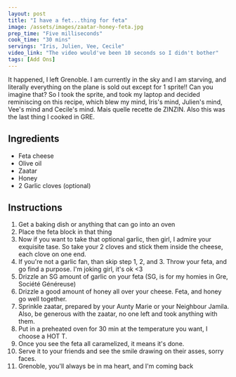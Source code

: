 ```yaml
---
layout: post
title: "I have a fet...thing for feta"
image: /assets/images/zaatar-honey-feta.jpg
prep_time: "Five milliseconds"
cook_time: "30 mins"
servings: "Iris, Julien, Vee, Cecile"
video_link: "The video would've been 10 seconds so I didn't bother"
tags: [Add Ons] 
---
```


It happened, I left Grenoble. I am currently in the sky and I am starving, and literally everything on the plane is sold out except for 1 sprite!! Can you imagine that? So I took the sprite, and took my laptop and decided reminiscing on this recipe, which blew my mind, Iris's mind, Julien's mind, Vee's mind and Cecile's mind. Mais quelle recette de ZINZIN. Also this was the last thing I cooked in GRE.  

## Ingredients

* Feta cheese
* Olive oil
* Zaatar
* Honey
* 2 Garlic cloves (optional) 

## Instructions

1. Get a baking dish or anything that can go into an oven
2. Place the feta block in that thing
3. Now if you want to take that optional garlic, then girl, I admire your exquisite tase. So take your 2 cloves and stick them inside the cheese, each clove on one end.
4. If you're not a garlic fan, than skip step 1, 2, and 3. Throw your feta, and go find a purpose. I'm joking girl, it's ok <3 
5. Drizzle an SG amount of garlic on your feta (SG, is for my homies in Gre, Société Généreuse)
6. Drizzle a good amount of honey all over your cheese. Feta, and honey go well together.
7. Sprinkle zaatar, prepared by your Aunty Marie or your Neighbour Jamila. Also, be generous with the zaatar, no one left and took anything with them. 
8. Put in a preheated oven for 30 min at the temperature you want, I choose a HOT T. 
9. Once you see the feta all caramelized, it means it's done. 
10. Serve it to your friends and see the smile drawing on their asses, sorry faces.
11. Grenoble, you'll always be in ma heart, and I'm coming back


 

